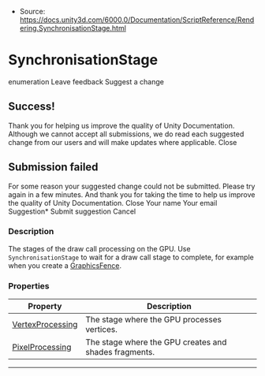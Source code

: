 * Source: https://docs.unity3d.com/6000.0/Documentation/ScriptReference/Rendering.SynchronisationStage.html

# SynchronisationStage
enumeration
Leave feedback
Suggest a change
## Success!
Thank you for helping us improve the quality of Unity Documentation. Although we cannot accept all submissions, we do read each suggested change from our users and will make updates where applicable.
Close
## Submission failed
For some reason your suggested change could not be submitted. Please <a>try again</a> in a few minutes. And thank you for taking the time to help us improve the quality of Unity Documentation.
Close
Your name Your email Suggestion* Submit suggestion
Cancel
### Description
The stages of the draw call processing on the GPU.
Use `SynchronisationStage` to wait for a draw call stage to complete, for example when you create a [GraphicsFence](https://docs.unity3d.com/6000.0/Documentation/ScriptReference/Rendering.GraphicsFence.html).
### Properties
Property | Description  
---|---  
[VertexProcessing](https://docs.unity3d.com/6000.0/Documentation/ScriptReference/Rendering.SynchronisationStage.VertexProcessing.html) | The stage where the GPU processes vertices.  
[PixelProcessing](https://docs.unity3d.com/6000.0/Documentation/ScriptReference/Rendering.SynchronisationStage.PixelProcessing.html) | The stage where the GPU creates and shades fragments.  
* * *
